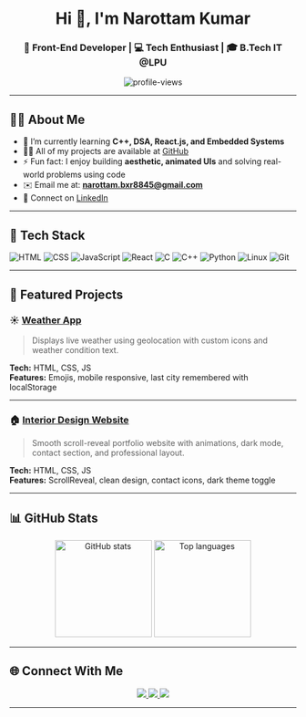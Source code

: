 <!-- Profile Banner -->
<h1 align="center">Hi 👋, I'm Narottam Kumar</h1>
<h3 align="center">🚀 Front-End Developer | 💻 Tech Enthusiast | 🎓 B.Tech IT @LPU</h3>

<p align="center">
  <img src="https://komarev.com/ghpvc/?username=NarottamKumar01&label=Profile%20views&color=0e75b6&style=flat" alt="profile-views" />
</p>

---

## 🧑‍💻 About Me

- 🌱 I’m currently learning **C++, DSA, React.js, and Embedded Systems**
- 👨‍💻 All of my projects are available at [GitHub](https://github.com/NarottamKumar01)
- ⚡ Fun fact: I enjoy building **aesthetic, animated UIs** and solving real-world problems using code
- ✉️ Email me at: **narottam.bxr8845@gmail.com**
- 🔗 Connect on [LinkedIn](https://www.linkedin.com/in/narottam-kumar-9a0b2730b/)

---

## 💼 Tech Stack

![HTML](https://img.shields.io/badge/HTML-E34F26?style=flat&logo=html5&logoColor=white)
![CSS](https://img.shields.io/badge/CSS-1572B6?style=flat&logo=css3&logoColor=white)
![JavaScript](https://img.shields.io/badge/JavaScript-F7DF1E?style=flat&logo=javascript&logoColor=black)
![React](https://img.shields.io/badge/React-20232A?style=flat&logo=react&logoColor=61DAFB)
![C](https://img.shields.io/badge/C-00599C?style=flat&logo=c&logoColor=white)
![C++](https://img.shields.io/badge/C++-00599C?style=flat&logo=c%2B%2B&logoColor=white)
![Python](https://img.shields.io/badge/Python-3776AB?style=flat&logo=python&logoColor=white)
![Linux](https://img.shields.io/badge/Linux-FCC624?style=flat&logo=linux&logoColor=black)
![Git](https://img.shields.io/badge/Git-F05032?style=flat&logo=git&logoColor=white)

---

## 🚀 Featured Projects

### ☀️ [Weather App](https://github.com/NarottamKumar01/Weather-App)
> Displays live weather using geolocation with custom icons and weather condition text.

**Tech:** HTML, CSS, JS  
**Features:** Emojis, mobile responsive, last city remembered with localStorage

---

### 🏠 [Interior Design Website](https://github.com/NarottamKumar01/Interior_design_website)
> Smooth scroll-reveal portfolio website with animations, dark mode, contact section, and professional layout.

**Tech:** HTML, CSS, JS  
**Features:** ScrollReveal, clean design, contact icons, dark theme toggle

---

## 📊 GitHub Stats

<p align="center">
  <img src="https://github-readme-stats.vercel.app/api?username=NarottamKumar01&show_icons=true&theme=tokyonight" alt="GitHub stats" height="170px"/>
  <img src="https://github-readme-stats.vercel.app/api/top-langs/?username=NarottamKumar01&layout=compact&theme=tokyonight" alt="Top languages" height="170px"/>
</p>

---

## 🌐 Connect With Me

<p align="center">
  <a href="https://www.linkedin.com/in/narottam-kumar-9a0b2730b/" target="_blank">
    <img src="https://img.shields.io/badge/LinkedIn-blue?style=flat&logo=linkedin&logoColor=white"/>
  </a>
  <a href="mailto:narottam.bxr8845@gmail.com">
    <img src="https://img.shields.io/badge/Gmail-D14836?style=flat&logo=gmail&logoColor=white"/>
  </a>
  <a href="https://github.com/NarottamKumar01" target="_blank">
    <img src="https://img.shields.io/badge/GitHub-000?style=flat&logo=github&logoColor=white"/>
  </a>
</p>

---

<!-- End of Profile README -->
